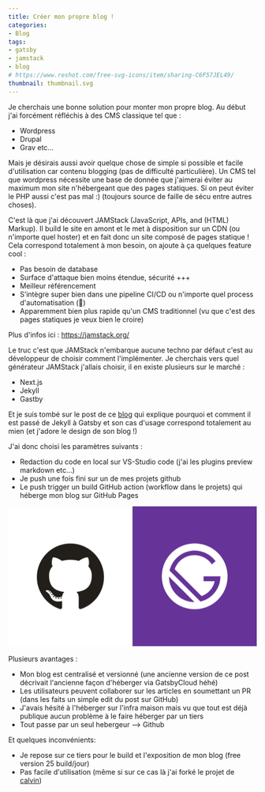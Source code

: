 ```yaml
---
title: Créer mon propre blog !
categories:
- Blog
tags:
- gatsby
- jamstack
- blog
# https://www.reshot.com/free-svg-icons/item/sharing-C6F57JEL49/
thumbnail: thumbnail.svg
---
```


Je cherchais une bonne solution pour monter mon propre blog. Au début j'ai forcément réfléchis à des CMS classique tel que : 
- Wordpress
- Drupal
- Grav etc...

Mais je désirais aussi avoir quelque chose de simple si possible et facile d'utilisation car contenu blogging (pas de difficulté particulière). Un CMS tel que wordpress nécessite une base de donnée que j'aimerai éviter au maximum mon site n'hébergeant que des pages statiques. Si on peut éviter le PHP aussi c'est pas mal :) (toujours source de faille de sécu entre autres choses).

C'est là que j'ai découvert JAMStack (JavaScript, APIs, and (HTML) Markup). Il build le site en amont et le met à disposition sur un CDN (ou n'importe quel hoster) et en fait donc un site composé de pages statique ! Cela correspond totalement à mon besoin, on ajoute à ça quelques feature cool : 
- Pas besoin de database
- Surface d'attaque bien moins étendue, sécurité +++
- Meilleur référencement
- S’intègre super bien dans une pipeline CI/CD ou n'importe quel process d'automatisation (🤤)
- Apparemment bien plus rapide qu'un CMS traditionnel (vu que c'est des pages statiques je veux bien le croire)

Plus d'infos ici : https://jamstack.org/

Le truc c'est que JAMStack n'embarque aucune techno par défaut c'est au développeur de choisir comment l'implémenter. Je cherchais vers quel générateur JAMStack j'allais choisir, il en existe plusieurs sur le marché : 
- Next.js
- Jekyll
- Gastby

Et je suis tombé sur le post de ce [blog](https://calvin.me/now-powered-by-gatsby) qui explique pourquoi et comment il est passé de Jekyll à Gatsby et son cas d'usage correspond totalement au mien (et j'adore le design de son blog !)

J'ai donc choisi les paramètres suivants : 
- Redaction du code en local sur VS-Studio code (j'ai les plugins preview markdown etc...)
- Je push une fois fini sur un de mes projets github 
- Le push trigger un build GitHub action (workflow dans le projets) qui héberge mon blog sur GitHub Pages 

![](./gh-gatsby.png)

Plusieurs avantages :
- Mon blog est centralisé et versionné (une ancienne version de ce post décrivait l'ancienne façon d'héberger via GatsbyCloud héhé)
- Les utilisateurs peuvent collaborer sur les articles en soumettant un PR (dans les faits un simple edit du post sur GitHub)
- J'avais hésité à l'héberger sur l'infra maison mais vu que tout est déjà publique aucun problème à le faire héberger par un tiers
- Tout passe par un seul hebergeur --> Github

Et quelques inconvénients: 
- Je repose sur ce tiers pour le build et l'exposition de mon blog (free version 25 build/jour)
- Pas facile d'utilisation (même si sur ce cas là j'ai forké le projet de [calvin](https://github.com/calvinbui/calvin.me))


